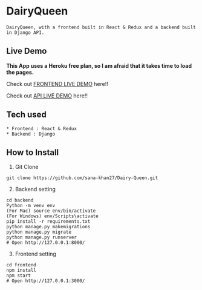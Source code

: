 # DairyQueen

```
DairyQueen, with a frontend built in React & Redux and a backend built in Django API.
```

## Live Demo

**This App uses a Heroku free plan, so I am afraid that it takes time to load the pages.**

Check out [FRONTEND LIVE DEMO](https://dairy-queen-frontend.herokuapp.com/) here!!

Check out [API LIVE DEMO](https://dairy-queen-backened.herokuapp.com/) here!!

## Tech used

```
* Frontend : React & Redux
* Backend : Django
```

## How to Install

1. Git Clone

```
git clone https://github.com/sana-khan27/Dairy-Queen.git
```

2. Backend setting

```
cd backend
Python -m venv env
(For Mac) source env/bin/activate
(For Windows) env/Scripts\activate
pip install -r requirements.txt
python manage.py makemigrations
python manage.py migrate
python manage.py runserver
# Open http://127.0.0.1:8000/
```

3. Frontend setting

```
cd frontend
npm install
npm start
# Open http://127.0.0.1:3000/
```
